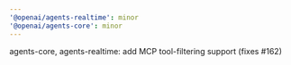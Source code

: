 ```yaml
---
'@openai/agents-realtime': minor
'@openai/agents-core': minor
---
```


agents-core, agents-realtime: add MCP tool-filtering support (fixes #162)
